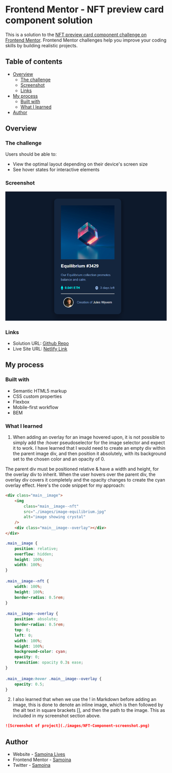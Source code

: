 # Frontend Mentor - NFT preview card component solution

This is a solution to the [NFT preview card component challenge on Frontend Mentor](https://www.frontendmentor.io/challenges/nft-preview-card-component-SbdUL_w0U). Frontend Mentor challenges help you improve your coding skills by building realistic projects.

## Table of contents

- [Overview](#overview)
  - [The challenge](#the-challenge)
  - [Screenshot](#screenshot)
  - [Links](#links)
- [My process](#my-process)
  - [Built with](#built-with)
  - [What I learned](#what-i-learned)
- [Author](#author)

## Overview

### The challenge

Users should be able to:

- View the optimal layout depending on their device's screen size
- See hover states for interactive elements

### Screenshot

![Screenshot of project](./images/NFT-Component-screenshot.png)

### Links

- Solution URL: [Github Repo](https://github.com/samoina/nft-preview-card)
- Live Site URL: [Netlify Link](https://samoina-nft-preview-card.netlify.app/)

## My process

### Built with

- Semantic HTML5 markup
- CSS custom properties
- Flexbox
- Mobile-first workflow
- BEM

### What I learned

1. When adding an overlay for an image hovered upon, it is not possible to simply add the :hover pseudoselector for the image selector and expect it to work. I have learned that I would need to create an empty div within the parent image div, and then position it absolutely, with its background set to the chosen color and an opacity of 0.

The parent div must be positioned relative & have a width and height, for the overlay div to inherit. When the user hovers over the parent div, the overlay div covers it completely and the opacity changes to create the cyan overlay effect. Here's the code snippet for my approach:

```html
<div class="main__image">
	<img
		class="main__image--nft"
		src="./images/image-equilibrium.jpg"
		alt="image showing crystal"
	/>
	<div class="main__image--overlay"></div>
</div>
```

```css
.main__image {
	position: relative;
	overflow: hidden;
	height: 100%;
	width: 100%;
}

.main__image--nft {
	width: 100%;
	height: 100%;
	border-radius: 0.5rem;
}

.main__image--overlay {
	position: absolute;
	border-radius: 0.5rem;
	top: 0;
	left: 0;
	width: 100%;
	height: 100%;
	background-color: cyan;
	opacity: 0;
	transition: opacity 0.3s ease;
}

.main__image:hover .main__image--overlay {
	opacity: 0.5;
}
```

2. I also learned that when we use the ! in Markdown before adding an image, this is done to denote an inline image, which is then followed by the alt text in square brackets [], and then the path to the image. This as included in my screenshot section above.

```markdown
![Screenshot of project](./images/NFT-Component-screenshot.png)
```

## Author

- Website - [Samoina Lives](https://samoinalives.wordpress.com/)
- Frontend Mentor - [Samoina](https://www.frontendmentor.io/profile/samoina)
- Twitter - [Samoina](https://www.twitter.com/samoina)
